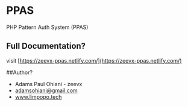 # PPAS
PHP Pattern Auth System (PPAS)

## Full Documentation?
visit [https://zeevx-ppas.netlify.com/](https://zeevx-ppas.netlify.com/)

##Author?
 - Adams Paul Ohiani - zeevx
 - adamsohiani@gmail.com
 - www.limpopo.tech